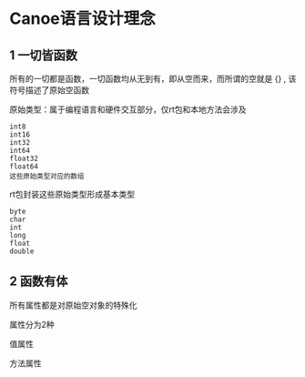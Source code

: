 # Canoe语言设计理念



## 1 一切皆函数

所有的一切都是函数，一切函数均从无到有，即从空而来，而所谓的空就是 {} , 该符号描述了原始空函数

原始类型：属于编程语言和硬件交互部分，仅rt包和本地方法会涉及

```
int8
int16
int32
int64
float32
float64
这些原始类型对应的数组
```

rt包封装这些原始类型形成基本类型

```
byte
char
int
long
float
double
```





## 2 函数有体

所有属性都是对原始空对象的特殊化

属性分为2种

值属性

方法属性



